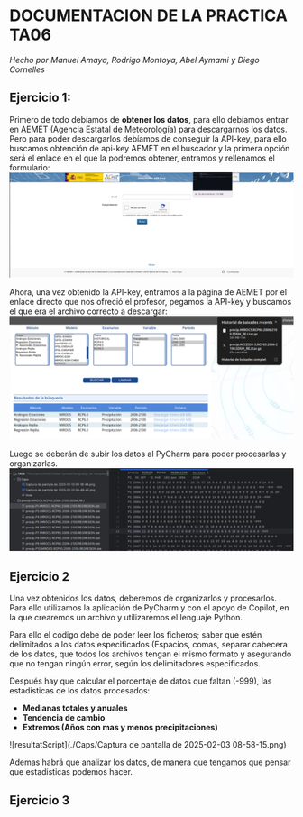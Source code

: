 # DOCUMENTACION DE LA PRACTICA TA06
_Hecho por Manuel Amaya, Rodrigo Montoya, Abel Aymami y Diego Cornelles_

## Ejercicio 1:
Primero de todo debíamos de **obtener los datos**, para ello debíamos entrar en AEMET (Agencia Estatal de Meteorología) para descargarnos los datos. Pero para poder descargarlos debíamos de conseguir la API-key, para ello buscamos obtención de api-key AEMET en el buscador y la primera opción será el enlace en el que la podremos obtener, entramos y rellenamos el formulario:
![ImagenAPI](./Caps/Cap_API.png)

Ahora, una vez obtenido la API-key, entramos a la página de AEMET por el enlace directo que nos ofreció el profesor, pegamos la API-key y buscamos el que era el archivo correcto a descargar:
![ImagenDescarga](./Caps/Cap_ArchDownload.png)

Luego se deberán de subir los datos al PyCharm para poder procesarlas y organizarlas.
![ImagenPyCHarm](./Caps/Cap_PyCharm.png)

## Ejercicio 2
Una vez obtenidos los datos, deberemos de organizarlos y procesarlos. Para ello utilizamos la aplicación de PyCharm y con el apoyo de Copilot, en la que crearemos un archivo y utilizaremos el lenguaje Python.

Para ello el código debe de poder leer los ficheros; saber que estén delimitados a los datos especificados (Espacios, comas, separar cabecera de los datos, que todos los archivos tengan el mismo formato y asegurando que no tengan ningún error, según los delimitadores especificados. 

Después hay que calcular el porcentaje de datos que faltan (-999), las estadisticas de los datos procesados:

- **Medianas totales y anuales**
- **Tendencia de cambio**
- **Extremos (Años con mas y menos precipitaciones)**

![resultatScript](./Caps/Captura de pantalla de 2025-02-03 08-58-15.png)

 Ademas habrá que analizar los datos, de manera que tengamos que pensar que estadisticas podemos hacer.


## Ejercicio 3
